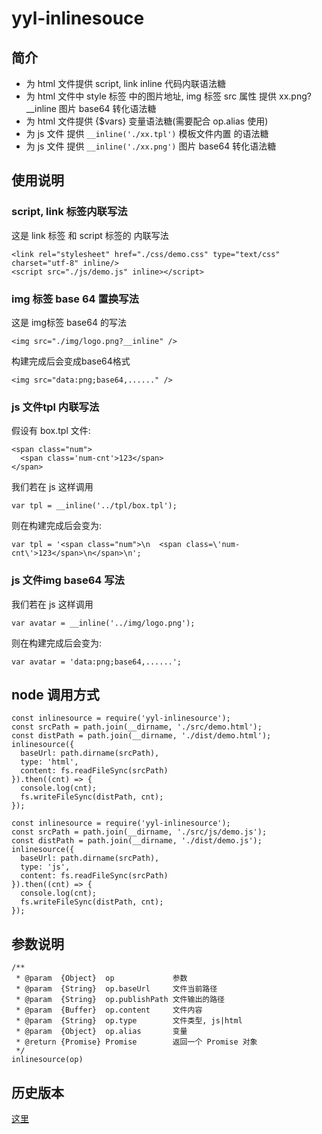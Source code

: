 # yyl-inlinesouce
## 简介
* 为 html 文件提供 script, link inline 代码内联语法糖
* 为 html 文件中 style 标签 中的图片地址, img 标签 src 属性 提供 xx.png?__inline 图片 base64 转化语法糖
* 为 html 文件提供 {$vars} 变量语法糖(需要配合 op.alias 使用)
* 为 js 文件 提供 `__inline('./xx.tpl')` 模板文件内置 的语法糖
* 为 js 文件 提供 `__inline('./xx.png')` 图片 base64 转化语法糖

## 使用说明
### script, link 标签内联写法

这是 link 标签 和 script 标签的 内联写法
```
<link rel="stylesheet" href="./css/demo.css" type="text/css" charset="utf-8" inline/>
<script src="./js/demo.js" inline></script>
```

### img 标签 base 64 置换写法
这是 img标签 base64 的写法
```
<img src="./img/logo.png?__inline" />
```

构建完成后会变成base64格式
```
<img src="data:png;base64,......" />
```

### js 文件tpl 内联写法
假设有 box.tpl 文件:
```
<span class="num">
  <span class='num-cnt'>123</span>
</span>
```

我们若在 js 这样调用
```
var tpl = __inline('../tpl/box.tpl');
```

则在构建完成后会变为:
```
var tpl = '<span class="num">\n  <span class=\'num-cnt\'>123</span>\n</span>\n';
```
### js 文件img base64 写法

我们若在 js 这样调用
```
var avatar = __inline('../img/logo.png');
```

则在构建完成后会变为:
```
var avatar = 'data:png;base64,......';
```

## node 调用方式
```
const inlinesource = require('yyl-inlinesource');
const srcPath = path.join(__dirname, './src/demo.html');
const distPath = path.join(__dirname, './dist/demo.html');
inlinesource({
  baseUrl: path.dirname(srcPath),
  type: 'html',
  content: fs.readFileSync(srcPath)
}).then((cnt) => {
  console.log(cnt);
  fs.writeFileSync(distPath, cnt);
});
```

```
const inlinesource = require('yyl-inlinesource');
const srcPath = path.join(__dirname, './src/js/demo.js');
const distPath = path.join(__dirname, './dist/demo.js');
inlinesource({
  baseUrl: path.dirname(srcPath),
  type: 'js',
  content: fs.readFileSync(srcPath)
}).then((cnt) => {
  console.log(cnt);
  fs.writeFileSync(distPath, cnt);
});
```

## 参数说明
```
/**
 * @param  {Object}  op             参数
 * @param  {String}  op.baseUrl     文件当前路径
 * @param  {String}  op.publishPath 文件输出的路径
 * @param  {Buffer}  op.content     文件内容 
 * @param  {String}  op.type        文件类型, js|html
 * @param  {Object}  op.alias       变量
 * @return {Promise} Promise        返回一个 Promise 对象
 */
inlinesource(op)
```

## 历史版本
[这里](./history.md)
